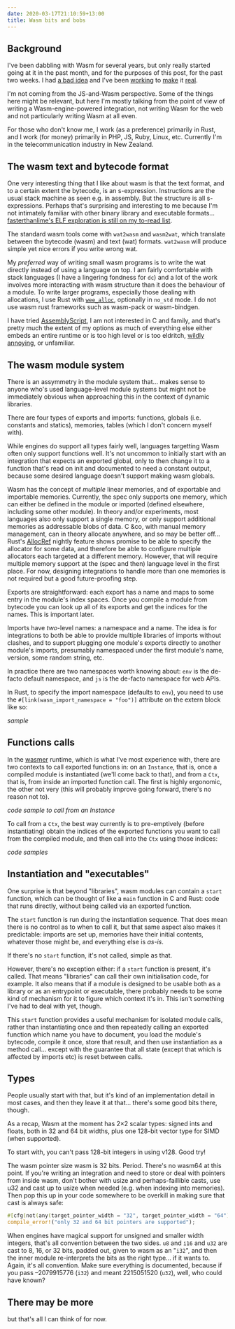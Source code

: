 ```yaml
---
date: 2020-03-17T21:10:59+13:00
title: Wasm bits and bobs
---
```


## Background

I've been dabbling with Wasm for several years, but only really started going
at it in the past month, and for the purposes of this post, for the past two
weeks. I had [a bad idea] and I've been [working] to [make] it [real].

I'm not coming from the JS-and-Wasm perspective. Some of the things here might
be relevant, but here I'm mostly talking from the point of view of writing a
Wasm-engine-powered integration, not writing Wasm for the web and not
particularly writing Wasm at all even.

For those who don't know me, I work (as a preference) primarily in Rust, and I
work (for money) primarily in PHP, JS, Ruby, Linux, etc. Currently I'm in the
telecommunication industry in New Zealand.

[a bad idea]: https://twitter.com/passcod/status/1236558663269208066
[working]: https://twitter.com/passcod/status/1237983212212760577
[make]: https://twitter.com/passcod/status/1238371837442002944
[real]: https://github.com/passcod/slicism


## The wasm text and bytecode format

One very interesting thing that I like about wasm is that the text format, and
to a certain extent the bytecode, is an s-expression. Instructions are the
usual stack machine as seen e.g. in assembly. But the structure is all
s-expressions. Perhaps that's surprising and interesting to me because I'm not
intimately familiar with other binary library and executable formats...
[fasterthanlime's ELF exploration is still on my to-read list][ftl-elf].

The standard wasm tools come with `wat2wasm` and `wasm2wat`, which translate
between the bytecode (wasm) and text (wat) formats. `wat2wasm` will produce
simple yet nice errors if you write wrong wat.

My _preferred_ way of writing small wasm programs is to write the wat directly
instead of using a language on top. I am fairly comfortable with stack
languages (I have a lingering fondness for `dc`) and a lot of the work involves
more interacting with wasm structure than it does the behaviour of a module. To
write larger programs, especially those dealing with allocations, I use Rust
with [`wee_alloc`], optionally in `no_std` mode. I do not use wasm rust
frameworks such as wasm-pack or wasm-bindgen.

I have tried [AssemblyScript], I am not interested in C and family, and that's
pretty much the extent of my options as much of everything else either embeds
an entire runtime or is too high level or is too eldritch, [wildly
annoying][go], or unfamiliar.

[ftl-elf]: https://fasterthanli.me/blog/2020/whats-in-a-linux-executable/
[`wee_alloc`]: https://github.com/rustwasm/wee_alloc
[AssemblyScript]: https://github.com/AssemblyScript/assemblyscript
[go]: https://fasterthanli.me/blog/2020/i-want-off-mr-golangs-wild-ride/


## The wasm module system

There is an assymmetry in the module system that... makes sense to anyone who's
used language-level module systems but might not be immediately obvious when
approaching this in the context of dynamic libraries.

There are four types of exports and imports: functions, globals (i.e. constants
and statics), memories, tables (which I don't concern myself with).

While engines do support all types fairly well, languages targetting Wasm often
only support functions well. It's not uncommon to initially start with an
integration that expects an exported global, only to then change it to a
function that's read on init and documented to need a constant output, because
some desired language doesn't support making wasm globals.

Wasm has the concept of _multiple_ linear memories, and of exportable and
importable memories. Currently, the spec only supports one memory, which can
either be defined in the module or imported (defined elsewhere, including some
other module). In theory and/or experiments, most languages also only support a
single memory, or only support additional memories as addressable blobs of
data. C &co, with manual memory management, can in theory allocate anywhere,
and so may be better off... Rust's [AllocRef] nightly feature shows promise to
be able to specify the allocator for some data, and therefore be able to
configure multiple allocators each targeted at a different memory. However,
that will require multiple memory support at the (spec and then) language level
in the first place. For now, designing integrations to handle more than one
memories is not required but a good future-proofing step.

Exports are straightforward: each export has a name and maps to some entry in
the module's index spaces. Once you compile a module from bytecode you can look
up all of its exports and get the indices for the names. This is important
later.

Imports have _two_-level names: a namespace and a name. The idea is for
integrations to both be able to provide multiple libraries of imports without
clashes, and to support plugging one module's exports directly to another
module's imports, presumably namespaced under the first module's name, version,
some random string, etc.

In practice there are two namespaces worth knowing about: `env` is the de-facto
default namespace, and `js` is the de-facto namespace for web APIs.

In Rust, to specify the import namespace (defaults to `env`), you need to use
the `#[link(wasm_import_namespace = "foo")]` attribute on the extern block like
so:

*sample*

[AllocRef]: https://doc.rust-lang.org/nightly/std/alloc/trait.AllocRef.html


## Functions calls

In the [wasmer] runtime, which is what I've most experience with, there are two
contexts to call exported functions in: on an `Instance`, that is, once a
compiled module is instantiated (we'll come back to that), and from a `Ctx`,
that is, from inside an imported function call. The first is highly ergonomic,
the other not very (this will probably improve going forward, there's no reason
not to).

*code sample to call from an Instance*

To call from a `Ctx`, the best way currently is to pre-emptively (before
instantiating) obtain the indices of the exported functions you want to call
from the compiled module, and then call into the `Ctx` using those indices:

*code samples*

[wasmer]: https://wasmer.io


## Instantiation and "executables"

One surprise is that beyond "libraries", wasm modules can contain a `start`
function, which can be thought of like a `main` function in C and Rust: code
that runs directly, without being called via an exported function.

The `start` function is run during the instantiation sequence. That does mean
there is no control as to when to call it, but that same aspect also makes it
predictable: imports are set up, memories have their initial contents, whatever
those might be, and everything else is _as-is_.

If there's no `start` function, it's not called, simple as that.

However, there's no exception either: if a `start` function is present, it's
called. That means "libraries" can call their own initialisation code, for
example. It also means that if a module is designed to be usable both as a
library or as an entrypoint or executable, there probably needs to be some kind
of mechanism for it to figure which context it's in. This isn't something I've
had to deal with yet, though.

This `start` function provides a useful mechanism for isolated module calls,
rather than instantiating once and then repeatedly calling an exported function
which name you have to document, you load the module's bytecode, compile it
once, store that result, and then use instantiation as a method call... except
with the guarantee that all state (except that which is affected by imports
etc) is reset between calls.


## Types

People usually start with that, but it's kind of an implementation detail in
most cases, and then they leave it at that... there's some good bits there,
though.

As a recap, Wasm at the moment has 2×2 scalar types: signed ints and floats,
both in 32 and 64 bit widths, plus one 128-bit vector type for SIMD (when
supported).

To start with, you can't pass 128-bit integers in using v128. Good try!

The wasm pointer size wasm is 32 bits. Period. There's no wasm64 at this point.
If you're writing an integration and need to store or deal with pointers from
inside wasm, don't bother with usize and perhaps-faillible casts, use u32 and
cast up to usize when needed (e.g. when indexing into memories). Then pop this
up in your code somewhere to be overkill in making sure that cast is always
safe:

```rust
#[cfg(not(any(target_pointer_width = "32", target_pointer_width = "64")))]
compile_error!("only 32 and 64 bit pointers are supported");
```

When engines have magical support for unsigned and smaller width integers,
that's all convention between the two sides. `u8` and `i16` and `u32` are cast
to 8, 16, or 32 bits, padded out, given to wasm as an "`i32`", and then the
inner module re-interprets the bits as the right type... if it wants to. Again,
it's all convention. Make sure everything is documented, because if you pass
–2079915776 (`i32`) and meant 2215051520 (`u32`), well, who could have known?


## There may be more

but that's all I can think of for now.
